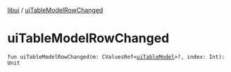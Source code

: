 [libui](README.md) / [uiTableModelRowChanged](ui-table-model-row-changed.md)

# uiTableModelRowChanged

`fun uiTableModelRowChanged(m: CValuesRef<`[`uiTableModel`](ui-table-model.md)`>?, index: Int): Unit`